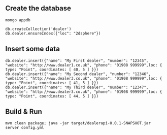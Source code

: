 
Create the database
-------------------

```
mongo appdb

db.createCollection('dealer')
db.dealer.ensureIndex({"loc": "2dsphere"})
```


Insert some data
----------------
 ```
db.dealer.insert({"name": "My First dealer", "number": "12345", "website": "http://www.dealer1.co.uk", "phone": "01908 999999",loc: { type: "Point", coordinates: [ 40, 5 ] }})
db.dealer.insert({"name": "My Second dealer", "number": "12346", "website": "http://www.dealer3.co.uk", "phone": "01908 999999",loc: { type: "Point", coordinates: [ 41, 5 ] }})
db.dealer.insert({"name": "My Third dealer", "number": "12347", "website": "http://www.dealer3.co.uk", "phone": "01908 999999",loc: { type: "Point", coordinates: [ 44, 5 ] }})
```


Build & Run
-----------

```mvn clean package; java -jar target/dealerapi-0.0.1-SNAPSHOT.jar server config.yml``` 
